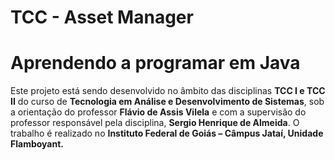 # TCC - Asset Manager

# Aprendendo a programar em Java

Este projeto está sendo desenvolvido no âmbito das disciplinas **TCC I e TCC II** do curso de **Tecnologia em Análise e Desenvolvimento de Sistemas**, sob a orientação do professor **Flávio de Assis Vilela** e com a supervisão do professor responsável pela disciplina, **Sergio Henrique de Almeida**. O trabalho é realizado no **Instituto Federal de Goiás – Câmpus Jataí, Unidade Flamboyant.**
